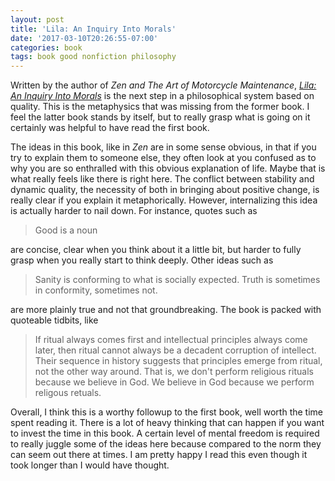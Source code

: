 ```yaml
---
layout: post
title: 'Lila: An Inquiry Into Morals'
date: '2017-03-10T20:26:55-07:00'
categories: book
tags: book good nonfiction philosophy
---
```


Written by the author of *Zen and The Art of Motorcycle Maintenance*, [*Lila: An Inquiry Into
Morals*](lila-amazon) is the next step in a philosophical system based on quality. This is the
metaphysics that was missing from the former book. I feel the latter book stands by itself, but to
really grasp what is going on it certainly was helpful to have read the first book.

The ideas in this book, like in *Zen* are in some sense obvious, in that if you try to explain them
to someone else, they often look at you confused as to why you are so enthralled with this obvious
explanation of life. Maybe that is what really feels like there is right here. The conflict between
stability and dynamic quality, the necessity of both in bringing about positive change, is really
clear if you explain it metaphorically. However, internalizing this idea is actually harder to nail
down. For instance, quotes such as

> Good is a noun

are concise, clear when you think about it a little bit, but harder to fully grasp when you really
start to think deeply. Other ideas such as

> Sanity is conforming to what is socially expected. Truth is sometimes in conformity, sometimes
> not.

are more plainly true and not that groundbreaking. The book is packed with quoteable tidbits, like

> If ritual always comes first and intellectual principles always come later, then ritual cannot
> always be a decadent corruption of intellect. Their sequence in history suggests that principles
> emerge from ritual, not the other way around. That is, we don't perform religious rituals because
> we believe in God. We believe in God because we perform religous retuals.

Overall, I think this is a worthy followup to the first book, well worth the time spent reading it.
There is a lot of heavy thinking that can happen if you want to invest the time in this book. A
certain level of mental freedom is required to really juggle some of the ideas here because compared
to the norm they can seem out there at times. I am pretty happy I read this even though it took
longer than I would have thought.

[lila-amazon]:      http://a.co/gskYCha

